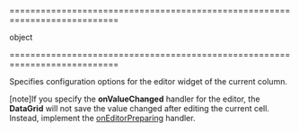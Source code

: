<!--**
/*-------------------------------------------
    Auto-generated file. Do not modify.
-------------------------------------------

**-->
===========================================================================
<!--type-->object<!--/type-->
===========================================================================

<!--shortDescription-->
Specifies configuration options for the editor widget of the current column.
<!--/shortDescription-->

<!--fullDescription-->
[note]If you specify the **onValueChanged** handler for the editor, the **DataGrid** will not save the value changed after editing the current cell. Instead, implement the [onEditorPreparing]({basewidgetpath}/Configuration/#onEditorPreparing) handler.
<!--/fullDescription-->